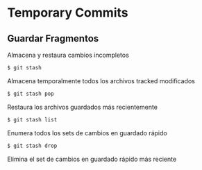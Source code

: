 # Temporary Commits

## Guardar Fragmentos

Almacena y restaura cambios incompletos

```bash
$ git stash
```

Almacena temporalmente todos los archivos tracked modificados

```bash
$ git stash pop
```

Restaura los archivos guardados más recientemente

```bash
$ git stash list
```

Enumera todos los sets de cambios en guardado rápido

```bash
$ git stash drop
```

Elimina el set de cambios en guardado rápido más reciente
